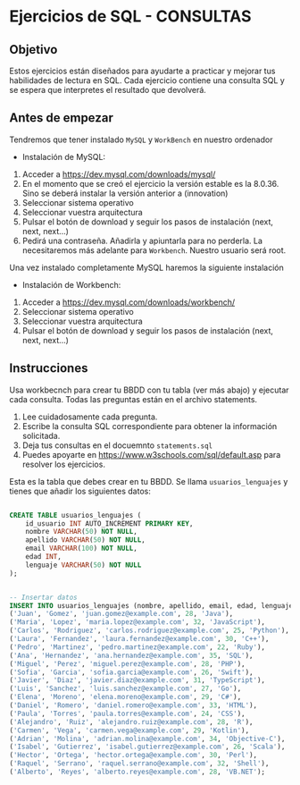 # Ejercicios de SQL - CONSULTAS

## Objetivo
Estos ejercicios están diseñados para ayudarte a practicar y mejorar tus habilidades de lectura en SQL. Cada ejercicio contiene una consulta SQL y se espera que interpretes el resultado que devolverá.

## Antes de empezar
Tendremos que tener instalado `MySQL` y `WorkBench` en nuestro ordenador

* Instalación de MySQL:

1. Acceder a https://dev.mysql.com/downloads/mysql/
2. En el momento que se creó el ejercicio la versión estable es la 8.0.36. Sino se deberá instalar la versión anterior a (innovation)
3. Seleccionar sistema operativo
4. Seleccionar vuestra arquitectura
5. Pulsar el botón de download y seguir los pasos de instalación (next, next, next...)
6. Pedirá una contraseña. Añadirla y apiuntarla para no perderla. La necesitaremos más adelante para `Workbench`. Nuestro usuario será root.

Una vez instalado completamente MySQL haremos la siguiente instalación

* Instalación de Workbench:

1. Acceder a https://dev.mysql.com/downloads/workbench/
3. Seleccionar sistema operativo
4. Seleccionar vuestra arquitectura
5. Pulsar el botón de download y seguir los pasos de instalación (next, next, next...)

## Instrucciones
Usa workbecnch para crear tu BBDD con tu tabla (ver más abajo) y ejecutar cada consulta. 
Todas las preguntas están en el archivo statements.

1. Lee cuidadosamente cada pregunta.
2. Escribe la consulta SQL correspondiente para obtener la información solicitada.
3. Deja tus consultas en el docuemnto `statements.sql`
4. Puedes apoyarte en https://www.w3schools.com/sql/default.asp para resolver los ejercicios.

Esta es la tabla que debes crear en tu BBDD. Se llama `usuarios_lenguajes` y tienes que añadir los siguientes datos:

``` SQL 

CREATE TABLE usuarios_lenguajes (
    id_usuario INT AUTO_INCREMENT PRIMARY KEY,
    nombre VARCHAR(50) NOT NULL,
    apellido VARCHAR(50) NOT NULL,
    email VARCHAR(100) NOT NULL,
    edad INT,
    lenguaje VARCHAR(50) NOT NULL
);


-- Insertar datos
INSERT INTO usuarios_lenguajes (nombre, apellido, email, edad, lenguaje) VALUES
('Juan', 'Gomez', 'juan.gomez@example.com', 28, 'Java'),
('Maria', 'Lopez', 'maria.lopez@example.com', 32, 'JavaScript'),
('Carlos', 'Rodriguez', 'carlos.rodriguez@example.com', 25, 'Python'),
('Laura', 'Fernandez', 'laura.fernandez@example.com', 30, 'C++'),
('Pedro', 'Martinez', 'pedro.martinez@example.com', 22, 'Ruby'),
('Ana', 'Hernandez', 'ana.hernandez@example.com', 35, 'SQL'),
('Miguel', 'Perez', 'miguel.perez@example.com', 28, 'PHP'),
('Sofia', 'Garcia', 'sofia.garcia@example.com', 26, 'Swift'),
('Javier', 'Diaz', 'javier.diaz@example.com', 31, 'TypeScript'),
('Luis', 'Sanchez', 'luis.sanchez@example.com', 27, 'Go'),
('Elena', 'Moreno', 'elena.moreno@example.com', 29, 'C#'),
('Daniel', 'Romero', 'daniel.romero@example.com', 33, 'HTML'),
('Paula', 'Torres', 'paula.torres@example.com', 24, 'CSS'),
('Alejandro', 'Ruiz', 'alejandro.ruiz@example.com', 28, 'R'),
('Carmen', 'Vega', 'carmen.vega@example.com', 29, 'Kotlin'),
('Adrian', 'Molina', 'adrian.molina@example.com', 34, 'Objective-C'),
('Isabel', 'Gutierrez', 'isabel.gutierrez@example.com', 26, 'Scala'),
('Hector', 'Ortega', 'hector.ortega@example.com', 30, 'Perl'),
('Raquel', 'Serrano', 'raquel.serrano@example.com', 32, 'Shell'),
('Alberto', 'Reyes', 'alberto.reyes@example.com', 28, 'VB.NET');
```